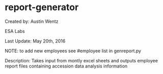 # report-generator
Created by: Austin Wentz

ESA Labs

Last Update: May 20th, 2016

NOTE: to add new employees see #employee list in genreport.py

Description:
Takes input from montly excel sheets and outputs employee report files containing accession data analysis information
